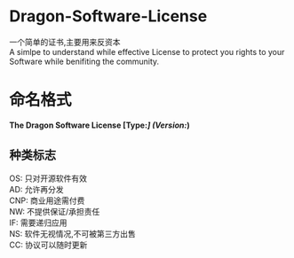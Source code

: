 # Dragon-Software-License
一个简单的证书,主要用来反资本   
A simlpe to understand while effective License to protect you rights to your Software while benifiting the community.
# 命名格式
**The Dragon Software License [Type:*****] (Version:*****)**   
## 种类标志
OS: 只对开源软件有效   
AD: 允许再分发   
CNP: 商业用途需付费   
NW: 不提供保证/承担责任   
IF: 需要递归应用   
NS: 软件无视情况,不可被第三方出售   
CC: 协议可以随时更新
